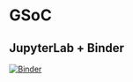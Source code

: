 # GSoC

## JupyterLab + Binder

[![Binder](http://mybinder.org/badge_logo.svg)](https://mybinder.org/v2/gh/said3427/GSoC/master?urlpath=lab/tree/Code.sh)

